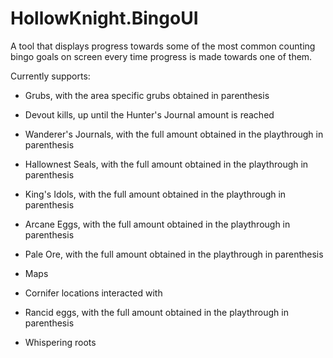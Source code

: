 # HollowKnight.BingoUI

A tool that displays progress towards some of the most common counting bingo goals on screen every time progress is made towards one of them.

Currently supports:

- Grubs, with the area specific grubs obtained in parenthesis

- Devout kills, up until the Hunter's Journal amount is reached

- Wanderer's Journals, with the full amount obtained in the playthrough in parenthesis

- Hallownest Seals, with the full amount obtained in the playthrough in parenthesis

- King's Idols, with the full amount obtained in the playthrough in parenthesis

- Arcane Eggs, with the full amount obtained in the playthrough in parenthesis

- Pale Ore, with the full amount obtained in the playthrough in parenthesis

- Maps

- Cornifer locations interacted with

- Rancid eggs, with the full amount obtained in the playthrough in parenthesis

- Whispering roots